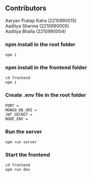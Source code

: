 ## Contributors
Aaryan Pratap Kalra (2210990015)  
Aaditya Sharma      (2210990005)  
Aaditya Bhalla      (2210990004)   

### npm install in the root folder
```
npm i
```
### npm install in the frontend folder
```
cd frontend
npm i
```
### Create .env file in the root folder
```
PORT =
MONGO_DB_URI =
JWT_SECRET =
NODE_ENV =
```
### Run the server
```
npm run server
```
### Start the frontend
```
cd frontend
npm run dev
```
